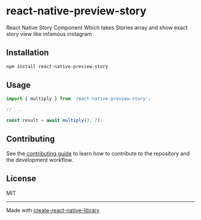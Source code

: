 # react-native-preview-story

React Native Story Component Which takes Stories array and show exact story view like infamous instagram

## Installation

```sh
npm install react-native-preview-story
```

## Usage


```js
import { multiply } from 'react-native-preview-story';

// ...

const result = await multiply(3, 7);
```


## Contributing

See the [contributing guide](CONTRIBUTING.md) to learn how to contribute to the repository and the development workflow.

## License

MIT

---

Made with [create-react-native-library](https://github.com/callstack/react-native-builder-bob)
